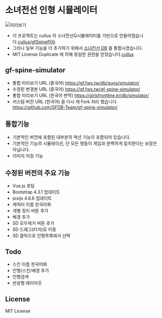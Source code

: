 # 소녀전선 인형 시뮬레이터

![미리보기](https://raw.githubusercontent.com/wsmwason/gf-spine-simulator/master/images/preview.png)

 * 이 프로젝트는 cullus 의 소녀전선Q시뮬레이터를 기반으로 만들어졌습니다.[cullus/gfSpinePiXi](https://github.com/cullus/gfSpinePiXi)
 * 그러나 일부 기능을 더 추가하기 위해서 [소녀전선 DB](https://gf.fws.tw/) 를 통합시켰습니다.
 * MIT License Duplicate 에 의해 동일한 권한을 얻었습니다.[cullus](https://github.com/cullus)

## gf-spine-simulator

 * 통합 미리보기 URL (중국어) https://gf.fws.tw/db/guns/simulator/
 * 수정된 변경본 URL (중국어) https://gf.fws.tw/gf-spine-simulator/
 * 통합 미리보기 URL (한국어 번역) https://girlsfrontline.kr/db/simulator/
 * 커스텀 버전   URL (한국어) 을 다시 재 Fork 처리 했습니다. https://github.com/SFDB-Team/gf-spine-simulator/

## 통합기능

 * 기본적인 버전에 포함된 대부분의 액션 기능이 포함되어 있습니다.
 * 기본적인 기능의 시뮬레이션, 단 모든 행동이 게임과 완벽하게 일치한다는 보장은 아닙니다.
 * 이미지 저장 기능

## 수정된 버전의 주요 기능
 
 * Vue.js 포팅
 * Bootstrap 4.3.1 업데이트
 * pixijs 4.8.6 업데이트
 * 캐릭터 이름 한국어화
 * 개별 정지 버튼 추가
 * 배경 추가
 * SD 모두제거 버튼 추가
 * SD 드래그(터치)로 이동
 * SD 클릭으로 인형목록에서 선택

## Todo

 * 스킨 이름 한국어화
 * 인형/스킨/배경 추가
 * 인형검색
 * 반응형 레이아웃

## License

MIT License